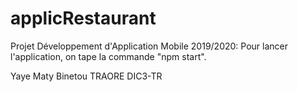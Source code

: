 # applicRestaurant
Projet Développement d'Application Mobile 2019/2020:
Pour lancer l'application, on tape la commande "npm start".
 
 
Yaye Maty Binetou TRAORE
DIC3-TR
